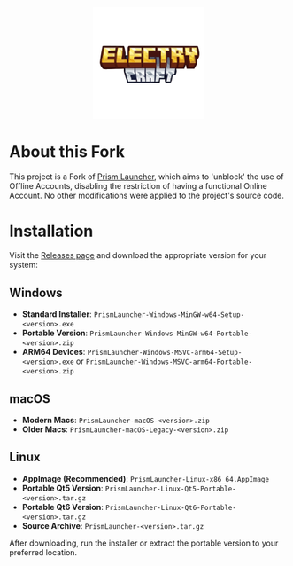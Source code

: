 <p align="center">
<picture>
  <source media="(prefers-color-scheme: dark)" srcset="/program_info/org.prismlauncher.PrismLauncher.logo-darkmode.svg">
  <source media="(prefers-color-scheme: light)" srcset="/program_info/org.prismlauncher.PrismLauncher.logo.svg">
  <img alt="Prism Launcher" src="/program_info/org.prismlauncher.PrismLauncher.logo.svg" width="40%">
</picture>
</p>

# About this Fork

This project is a Fork of [Prism Launcher](https://github.com/PrismLauncher/PrismLauncher), which aims to 'unblock' the use of Offline Accounts, disabling the restriction of having a functional Online Account. No other modifications were applied to the project's source code.

# Installation

Visit the [Releases page](https://github.com/Diegiwg/PrismLauncher-Cracked/releases/) and download the appropriate version for your system:

## Windows
- **Standard Installer**: `PrismLauncher-Windows-MinGW-w64-Setup-<version>.exe`
- **Portable Version**: `PrismLauncher-Windows-MinGW-w64-Portable-<version>.zip`
- **ARM64 Devices**: `PrismLauncher-Windows-MSVC-arm64-Setup-<version>.exe` or `PrismLauncher-Windows-MSVC-arm64-Portable-<version>.zip`

## macOS
- **Modern Macs**: `PrismLauncher-macOS-<version>.zip`
- **Older Macs**: `PrismLauncher-macOS-Legacy-<version>.zip`

## Linux
- **AppImage (Recommended)**: `PrismLauncher-Linux-x86_64.AppImage`
- **Portable Qt5 Version**: `PrismLauncher-Linux-Qt5-Portable-<version>.tar.gz`
- **Portable Qt6 Version**: `PrismLauncher-Linux-Qt6-Portable-<version>.tar.gz`
- **Source Archive**: `PrismLauncher-<version>.tar.gz`

After downloading, run the installer or extract the portable version to your preferred location.
